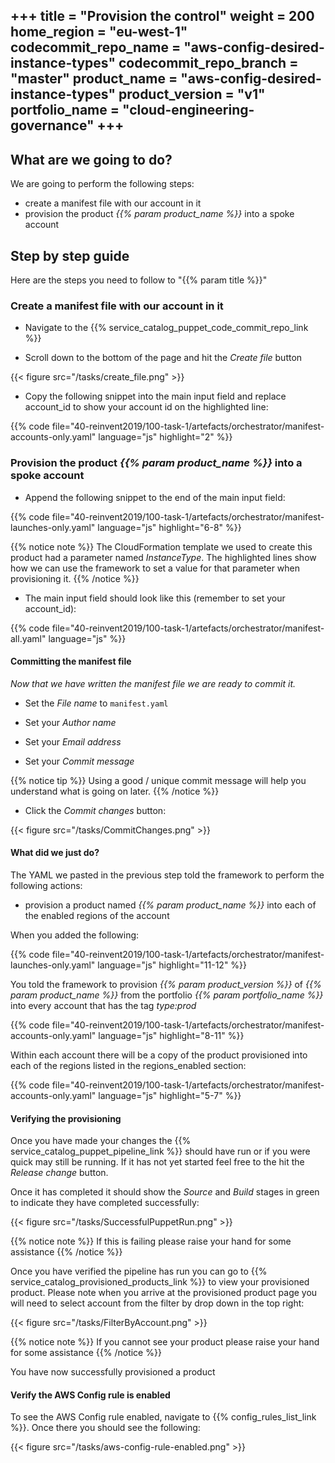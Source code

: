 +++
title = "Provision the control"
weight = 200
home_region = "eu-west-1"
codecommit_repo_name = "aws-config-desired-instance-types" 
codecommit_repo_branch = "master" 
product_name = "aws-config-desired-instance-types"
product_version = "v1"
portfolio_name = "cloud-engineering-governance"
+++
---


## What are we going to do?

We are going to perform the following steps:

- create a manifest file with our account in it  
- provision the product _{{% param product_name %}}_ into a spoke account

## Step by step guide

Here are the steps you need to follow to "{{% param title %}}"


### Create a manifest file with our account in it

- Navigate to the {{% service_catalog_puppet_code_commit_repo_link %}}

- Scroll down to the bottom of the page and hit the *Create file* button

{{< figure src="/tasks/create_file.png" >}}

- Copy the following snippet into the main input field and replace account_id to show your account id on the highlighted line:

{{% code file="40-reinvent2019/100-task-1/artefacts/orchestrator/manifest-accounts-only.yaml" language="js" highlight="2" %}}

### Provision the product _{{% param product_name %}}_ into a spoke account
 
- Append the following snippet to the end of the main input field:

 {{% code file="40-reinvent2019/100-task-1/artefacts/orchestrator/manifest-launches-only.yaml" language="js" highlight="6-8" %}}
 
{{% notice note %}}
The CloudFormation template we used to create this product had a parameter named _InstanceType_. The highlighted lines 
show how we can use the framework to set a value for that parameter when provisioning it. 
{{% /notice %}}


- The main input field should look like this (remember to set your account_id):

 {{% code file="40-reinvent2019/100-task-1/artefacts/orchestrator/manifest-all.yaml" language="js" %}}


#### Committing the manifest file

_Now that we have written the manifest file we are ready to commit it._

- Set the *File name* to `manifest.yaml`

- Set your *Author name*
- Set your *Email address*
- Set your *Commit message*

{{% notice tip %}}
Using a good / unique commit message will help you understand what is going on later.
{{% /notice %}}


- Click the *Commit changes* button:

{{< figure src="/tasks/CommitChanges.png" >}}


#### What did we just do?

The YAML we pasted in the previous step told the framework to perform the following actions:

- provision a product named _{{% param product_name %}}_ into each of the enabled regions of the account

When you added the following:

{{% code file="40-reinvent2019/100-task-1/artefacts/orchestrator/manifest-launches-only.yaml" language="js" highlight="11-12" %}}

You told the framework to provision _{{% param product_version %}}_ of _{{% param product_name %}}_ from the portfolio 
_{{% param portfolio_name %}}_ into every account that has the tag _type:prod_

{{% code file="40-reinvent2019/100-task-1/artefacts/orchestrator/manifest-accounts-only.yaml" language="js" highlight="8-11" %}}

Within each account there will be a copy of the product provisioned into each of the regions listed in the 
regions_enabled section:  

{{% code file="40-reinvent2019/100-task-1/artefacts/orchestrator/manifest-accounts-only.yaml" language="js" highlight="5-7" %}}

#### Verifying the provisioning


Once you have made your changes the {{% service_catalog_puppet_pipeline_link %}} should have run or if you were quick 
may still be running.  If it has not yet started feel free to the hit the *Release change* button.

Once it has completed it should show the *Source* and *Build* stages in green to indicate they have completed 
successfully:

{{< figure src="/tasks/SuccessfulPuppetRun.png" >}}


{{% notice note %}}
If this is failing please raise your hand for some assistance
{{% /notice %}}

Once you have verified the pipeline has run you can go to {{% service_catalog_provisioned_products_link %}} to view your 
provisioned product.  Please note when you arrive at the provisioned product page you will need to select account from 
the filter by drop down in the top right:

{{< figure src="/tasks/FilterByAccount.png" >}}

{{% notice note %}}
If you cannot see your product please raise your hand for some assistance
{{% /notice %}}

You have now successfully provisioned a product

#### Verify the AWS Config rule is enabled

To see the AWS Config rule enabled, navigate to {{% config_rules_list_link %}}.  Once there you should see the 
following:

{{< figure src="/tasks/aws-config-rule-enabled.png" >}}

